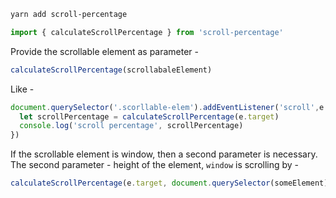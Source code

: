 ```sh
yarn add scroll-percentage
```

```javascript
import { calculateScrollPercentage } from 'scroll-percentage'
```

Provide the scrollable element as parameter -
```javascript
calculateScrollPercentage(scrollabaleElement)
```

Like -
```javascript
document.querySelector('.scorllable-elem').addEventListener('scroll',e => {
  let scrollPercentage = calculateScrollPercentage(e.target)
  console.log('scroll percentage', scrollPercentage)
})
```

If the scrollable element is window, then a second parameter is necessary.\
The second parameter - height of the element, `window` is scrolling by -
```javascript
calculateScrollPercentage(e.target, document.querySelector(someElement).clientHeight)
```